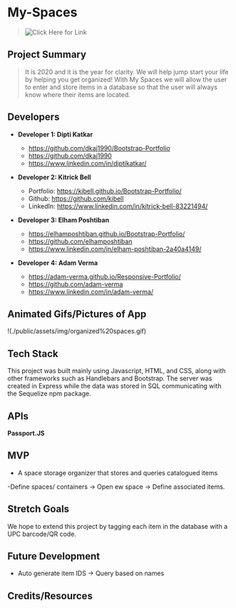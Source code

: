 # My-Spaces


>![Click Here for Link](https://orgspaces.herokuapp.com/)

## Project Summary

> It is 2020 and it is the year for clarity. We will help jump start your life by helping you get organized! With My Spaces we will allow the user to enter and store items in a database so that the user will always know where their items are located. 

## Developers

- **Developer 1: Dipti Katkar**
  - https://github.com/dkaj1990/Bootstrap-Portfolio
  - https://github.com/dkaj1990
  - https://www.linkedin.com/in/diptikatkar/

- **Developer 2: Kitrick Bell**
  - Portfolio: https://kibell.github.io/Bootstrap-Portfolio/
  - Github: https://github.com/kibell
  - LinkedIn: https://www.linkedin.com/in/kitrick-bell-83221494/
  

- **Developer 3: Elham Poshtiban**
  - https://elhamposhtiban.github.io/Bootstrap-Portfolio/
  - https://github.com/elhamposhtiban
  - https://www.linkedin.com/in/elham-poshtiban-2a40a4149/

- **Developer 4: Adam Verma**

  - https://adam-verma.github.io/Responsive-Portfolio/
  - https://github.com/adam-verma
  - https://www.linkedin.com/in/adam-verma/


## Animated Gifs/Pictures of App

 !(./public/assets/img/organized%20spaces.gif)

## Tech Stack

This project was built mainly using Javascript, HTML, and CSS, along with other frameworks such as Handlebars and Bootstrap. The server was created in Express while the data was stored in SQL communicating with the Sequelize npm package. 


## APIs
**Passport.JS**

## MVP

- A space storage organizer that stores and queries catalogued items

-Define spaces/ containers -> Open ew space -> Define associated items.


## Stretch Goals

We hope to extend this project by tagging each item in the database with a UPC barcode/QR code. 

## Future Development
- Auto generate item IDS  -> Query based on names

## Credits/Resources

